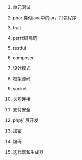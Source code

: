 1. 单元测试

2. phar
类似java中的jar，打包程序

3. trait

4. psr代码规范

5. restful

6. composer

7. 设计模式

8. 框架源码

9. socket

10. 长短连接

11. 支付安全

12. php扩展开发

13. 加密

14. 编码

15. 迭代器和生成器


